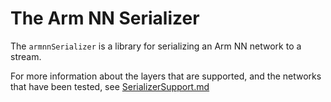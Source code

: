 # The Arm NN Serializer

The `armnnSerializer` is a library for serializing an Arm NN network to a stream.

For more information about the layers that are supported, and the networks that have been tested,
see [SerializerSupport.md](./SerializerSupport.md)
